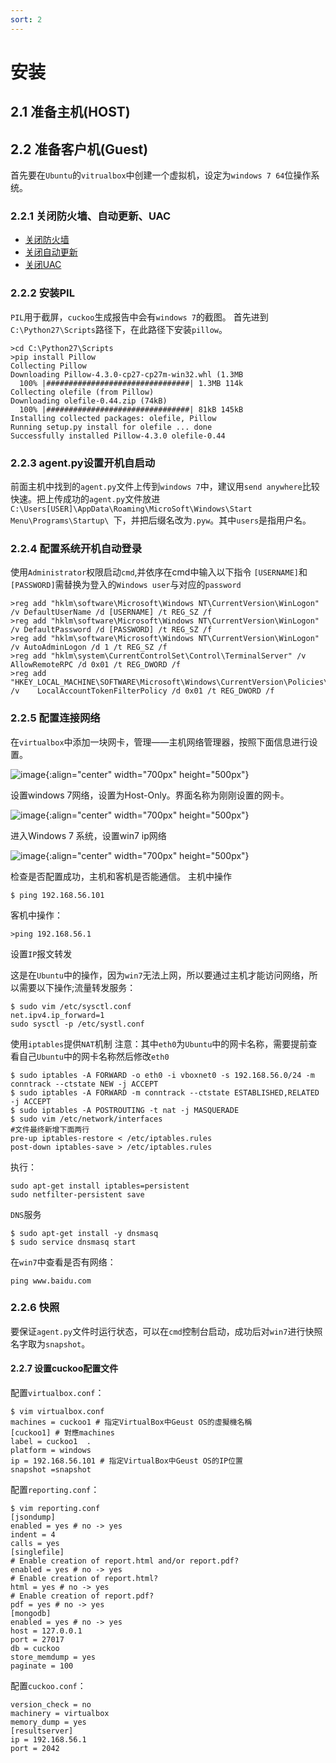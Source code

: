 ```yaml
---
sort: 2
---
```


# 安装

## 2.1 准备主机(HOST)
## 2.2 准备客户机(Guest)

首先要在``Ubuntu``的``vitrualbox``中创建一个虚拟机，设定为``windows 7 64``位操作系统。

### 2.2.1 关闭防火墙、自动更新、UAC

+ [关闭防火墙](https://jingyan.baidu.com/article/dca1fa6f0953bbf1a44052d7.html)
+ [关闭自动更新](https://jingyan.baidu.com/article/03b2f78c4ce2ad5ea337ae5b.html)
+ [关闭UAC](http://www.win7zhijia.cn/jiaocheng/win7_26850.html)

### 2.2.2 安装PIL

``PIL``用于截屏，``cuckoo``生成报告中会有``windows 7``的截图。
首先进到``C:\Python27\Scripts``路径下，在此路径下安装``pillow``。

    >cd C:\Python27\Scripts
    >pip install Pillow
    Collecting Pillow
    Downloading Pillow-4.3.0-cp27-cp27m-win32.whl (1.3MB
      100% |################################| 1.3MB 114k
    Collecting olefile (from Pillow)
    Downloading olefile-0.44.zip (74kB)
      100% |################################| 81kB 145kB
    Installing collected packages: olefile, Pillow
    Running setup.py install for olefile ... done
    Successfully installed Pillow-4.3.0 olefile-0.44

### 2.2.3 agent.py设置开机自启动

前面主机中找到的``agent.py``文件上传到``windows 7``中，建议用``send anywhere``比较快速。把上传成功的``agent.py``文件放进``C:\Users[USER]\AppData\Roaming\MicroSoft\Windows\Start Menu\Programs\Startup\ ``下，并把后缀名改为``.pyw``。其中``users``是指用户名。

### 2.2.4 配置系统开机自动登录

使用``Administrator``权限启动``cmd``,并依序在cmd中输入以下指令
``[USERNAME]``和``[PASSWORD]``需替换为登入的``Windows user``与对应的``password``

    >reg add "hklm\software\Microsoft\Windows NT\CurrentVersion\WinLogon" /v DefaultUserName /d [USERNAME] /t REG_SZ /f
    >reg add "hklm\software\Microsoft\Windows NT\CurrentVersion\WinLogon" /v DefaultPassword /d [PASSWORD] /t REG_SZ /f
    >reg add "hklm\software\Microsoft\Windows NT\CurrentVersion\WinLogon" /v AutoAdminLogon /d 1 /t REG_SZ /f
    >reg add "hklm\system\CurrentControlSet\Control\TerminalServer" /v AllowRemoteRPC /d 0x01 /t REG_DWORD /f
    >reg add "HKEY_LOCAL_MACHINE\SOFTWARE\Microsoft\Windows\CurrentVersion\Policies\System" /v    LocalAccountTokenFilterPolicy /d 0x01 /t REG_DWORD /f

### 2.2.5 配置连接网络

在``virtualbox``中添加一块网卡，管理——主机网络管理器，按照下面信息进行设置。

![image](https://user-images.githubusercontent.com/16918550/124224460-43f95f80-db38-11eb-8a0b-f365f4f00b50.png){:align="center" width="700px" height="500px"}

设置windows 7网络，设置为Host-Only。界面名称为刚刚设置的网卡。

![image](https://user-images.githubusercontent.com/16918550/124224491-51164e80-db38-11eb-9348-66ac2cb4c6c7.png){:align="center" width="700px" height="500px"}

进入Windows 7 系统，设置win7 ip网络

![image](https://user-images.githubusercontent.com/16918550/124224523-5c697a00-db38-11eb-93fb-a5b48d6577d5.png){:align="center" width="700px" height="500px"}

检查是否配置成功，主机和客机是否能通信。
主机中操作

    $ ping 192.168.56.101

客机中操作：

    >ping 192.168.56.1
    
设置``IP``报文转发

这是在``Ubuntu``中的操作，因为``win7``无法上网，所以要通过主机才能访问网络，所以需要以下操作;流量转发服务：

    $ sudo vim /etc/sysctl.conf
    net.ipv4.ip_forward=1
    sudo sysctl -p /etc/systl.conf
    
使用``iptables``提供``NAT``机制
注意：其中``eth0``为``Ubuntu``中的网卡名称，需要提前查看自己``Ubuntu``中的网卡名称然后修改``eth0``

    $ sudo iptables -A FORWARD -o eth0 -i vboxnet0 -s 192.168.56.0/24 -m conntrack --ctstate NEW -j ACCEPT
    $ sudo iptables -A FORWARD -m conntrack --ctstate ESTABLISHED,RELATED -j ACCEPT
    $ sudo iptables -A POSTROUTING -t nat -j MASQUERADE
    $ sudo vim /etc/network/interfaces
    #文件最终新增下面两行
    pre-up iptables-restore < /etc/iptables.rules 
    post-down iptables-save > /etc/iptables.rules

执行：
     
    sudo apt-get install iptables=persistent
    sudo netfilter-persistent save

``DNS``服务

    $ sudo apt-get install -y dnsmasq
    $ sudo service dnsmasq start

在``win7``中查看是否有网络：

    ping www.baidu.com

### 2.2.6 快照

要保证``agent.py``文件时运行状态，可以在``cmd``控制台启动，成功后对``win7``进行快照 名字取为``snapshot``。

#### 2.2.7 设置cuckoo配置文件

配置``virtualbox.conf``：

    $ vim virtualbox.conf
    machines = cuckoo1 # 指定VirtualBox中Geust OS的虛擬機名稱
    [cuckoo1] # 對應machines
    label = cuckoo1  .
    platform = windows
    ip = 192.168.56.101 # 指定VirtualBox中Geust OS的IP位置
    snapshot =snapshot

配置``reporting.conf``：

    $ vim reporting.conf
    [jsondump]
    enabled = yes # no -> yes
    indent = 4
    calls = yes
    [singlefile]
    # Enable creation of report.html and/or report.pdf?
    enabled = yes # no -> yes
    # Enable creation of report.html?
    html = yes # no -> yes
    # Enable creation of report.pdf?
    pdf = yes # no -> yes
    [mongodb]
    enabled = yes # no -> yes
    host = 127.0.0.1
    port = 27017
    db = cuckoo
    store_memdump = yes 
    paginate = 100

配置``cuckoo.conf``：

    version_check = no
    machinery = virtualbox
    memory_dump = yes
    [resultserver]
    ip = 192.168.56.1
    port = 2042
    
